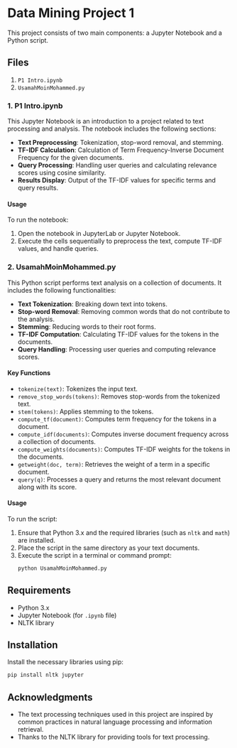 
# Data Mining Project 1

This project consists of two main components: a Jupyter Notebook and a Python script.

## Files

1. `P1 Intro.ipynb`
2. `UsamahMoinMohammed.py`

### 1. P1 Intro.ipynb

This Jupyter Notebook is an introduction to a project related to text processing and analysis. The notebook includes the following sections:

- **Text Preprocessing**: Tokenization, stop-word removal, and stemming.
- **TF-IDF Calculation**: Calculation of Term Frequency-Inverse Document Frequency for the given documents.
- **Query Processing**: Handling user queries and calculating relevance scores using cosine similarity.
- **Results Display**: Output of the TF-IDF values for specific terms and query results.

#### Usage

To run the notebook:

1. Open the notebook in JupyterLab or Jupyter Notebook.
2. Execute the cells sequentially to preprocess the text, compute TF-IDF values, and handle queries.

### 2. UsamahMoinMohammed.py

This Python script performs text analysis on a collection of documents. It includes the following functionalities:

- **Text Tokenization**: Breaking down text into tokens.
- **Stop-word Removal**: Removing common words that do not contribute to the analysis.
- **Stemming**: Reducing words to their root forms.
- **TF-IDF Computation**: Calculating TF-IDF values for the tokens in the documents.
- **Query Handling**: Processing user queries and computing relevance scores.

#### Key Functions

- `tokenize(text)`: Tokenizes the input text.
- `remove_stop_words(tokens)`: Removes stop-words from the tokenized text.
- `stem(tokens)`: Applies stemming to the tokens.
- `compute_tf(document)`: Computes term frequency for the tokens in a document.
- `compute_idf(documents)`: Computes inverse document frequency across a collection of documents.
- `compute_weights(documents)`: Computes TF-IDF weights for the tokens in the documents.
- `getweight(doc, term)`: Retrieves the weight of a term in a specific document.
- `query(q)`: Processes a query and returns the most relevant document along with its score.

#### Usage

To run the script:

1. Ensure that Python 3.x and the required libraries (such as `nltk` and `math`) are installed.
2. Place the script in the same directory as your text documents.
3. Execute the script in a terminal or command prompt:
   ```sh
   python UsamahMoinMohammed.py
   ```

## Requirements

- Python 3.x
- Jupyter Notebook (for `.ipynb` file)
- NLTK library

## Installation

Install the necessary libraries using pip:

```sh
pip install nltk jupyter
```

## Acknowledgments

- The text processing techniques used in this project are inspired by common practices in natural language processing and information retrieval.
- Thanks to the NLTK library for providing tools for text processing.
